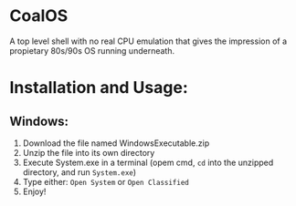 # CoalOS
A top level shell with no real CPU emulation that gives the impression of a propietary 80s/90s OS running underneath.
# Installation and Usage:
## Windows:
1. Download the file named WindowsExecutable.zip
2. Unzip the file into its own directory
3. Execute System.exe in a terminal (opem cmd, `cd` into the unzipped directory, and run `System.exe`)
4. Type either: `Open System` or `Open Classified`
5. Enjoy!
